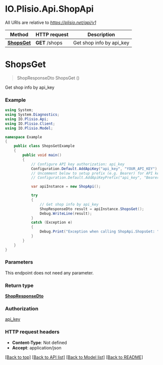 # IO.Plisio.Api.ShopApi

All URIs are relative to *https://plisio.net/api/v1*

Method | HTTP request | Description
------------- | ------------- | -------------
[**ShopsGet**](ShopApi.md#shopsget) | **GET** /shops | Get shop info by api_key

<a name="shopsget"></a>
# **ShopsGet**
> ShopResponseDto ShopsGet ()

Get shop info by api_key

### Example
```csharp
using System;
using System.Diagnostics;
using IO.Plisio.Api;
using IO.Plisio.Client;
using IO.Plisio.Model;

namespace Example
{
    public class ShopsGetExample
    {
        public void main()
        {
            // Configure API key authorization: api_key
            Configuration.Default.AddApiKey("api_key", "YOUR_API_KEY");
            // Uncomment below to setup prefix (e.g. Bearer) for API key, if needed
            // Configuration.Default.AddApiKeyPrefix("api_key", "Bearer");

            var apiInstance = new ShopApi();

            try
            {
                // Get shop info by api_key
                ShopResponseDto result = apiInstance.ShopsGet();
                Debug.WriteLine(result);
            }
            catch (Exception e)
            {
                Debug.Print("Exception when calling ShopApi.ShopsGet: " + e.Message );
            }
        }
    }
}
```

### Parameters
This endpoint does not need any parameter.

### Return type

[**ShopResponseDto**](ShopResponseDto.md)

### Authorization

[api_key](../README.md#api_key)

### HTTP request headers

 - **Content-Type**: Not defined
 - **Accept**: application/json

[[Back to top]](#) [[Back to API list]](../README.md#documentation-for-api-endpoints) [[Back to Model list]](../README.md#documentation-for-models) [[Back to README]](../README.md)
